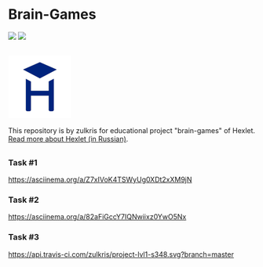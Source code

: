 # Brain-Games 

<a href="https://codeclimate.com/github/zulkris/project-lvl1-s348/maintainability"><img src="https://api.codeclimate.com/v1/badges/f6af44e908fa163b1683/maintainability" /></a>    <a href="https://codeclimate.com/github/zulkris/project-lvl1-s348/test_coverage"><img src="https://api.codeclimate.com/v1/badges/f6af44e908fa163b1683/test_coverage" /></a>

##
[![Hexlet Ltd. logo](https://raw.githubusercontent.com/Hexlet/hexletguides.github.io/master/images/hexlet_logo128.png)](https://ru.hexlet.io/pages/about?utm_source=github&utm_medium=link&utm_campaign=php-package)

This repository is by zulkris for educational project "brain-games" of Hexlet. [Read more about Hexlet (in Russian)](https://ru.hexlet.io/pages/about?utm_source=github&utm_medium=link&utm_campaign=php-package).
##

### Task #1

https://asciinema.org/a/Z7xIVoK4TSWyUg0XDt2xXM9jN

### Task #2

https://asciinema.org/a/82aFiGccY7IQNwiixz0YwO5Nx

### Task #3

https://api.travis-ci.com/zulkris/project-lvl1-s348.svg?branch=master

